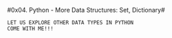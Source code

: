 #0x04. Python - More Data Structures: Set, Dictionary#
```
LET US EXPLORE OTHER DATA TYPES IN PYTHON
COME WITH ME!!!
```
